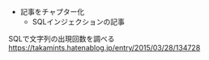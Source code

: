   - 記事をチャプター化
    - SQLインジェクションの記事

SQLで文字列の出現回数を調べる
https://takamints.hatenablog.jp/entry/2015/03/28/134728